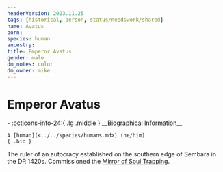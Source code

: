 ```yaml
---
headerVersion: 2023.11.25
tags: [historical, person, status/needswork/shared]
name: Avatus
born:
species: human
ancestry:
title: Emperor Avatus
gender: male
dm_notes: color
dm_owner: mike
---
```

# Emperor Avatus
<div class="grid cards ext-narrow-margin ext-one-column" markdown>
- :octicons-info-24:{ .lg .middle } __Biographical Information__

    A [human](<../../species/humans.md>) (he/him)  
    { .bio }

</div>


The ruler of an autocracy established on the southern edge of Sembara in the DR 1420s. Commissioned the [Mirror of Soul Trapping](<../../campaigns/dunmari-frontier/treasure/mirror-of-soul-trapping.md>). 

